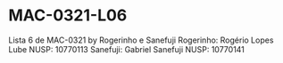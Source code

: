 # MAC-0321-L06
Lista 6 de MAC-0321 by Rogerinho e Sanefuji
Rogerinho: Rogério Lopes Lube   NUSP: 10770113
Sanefuji: Gabriel Sanefuji      NUSP: 10770141
